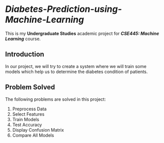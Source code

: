 
# ***Diabetes-Prediction-using-Machine-Learning***

  This is my **Undergraduate Studies** academic project for ***CSE445: Machine Learning*** course.

## **Introduction**
  In our project, we will try to create a system where we will train some models which help us to determine the diabetes condition of patients.
  
## **Problem Solved**
  The following problems are solved in this project: 
  
  1. Preprocess Data
  2. Select Features
  3. Train Models
  4. Test Accuracy
  5.  Display Confusion Matrix
  6.  Compare All Models

